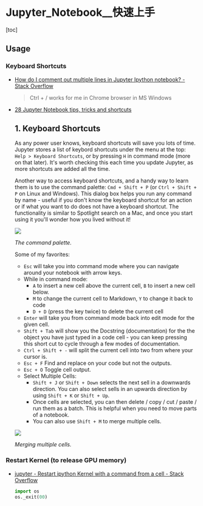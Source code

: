 # Jupyter_Notebook__快速上手

<!-- toc --> 
[toc]


## Usage


### Keyboard Shortcuts

- [How do I comment out multiple lines in Jupyter Ipython notebook? - Stack Overflow](https://stackoverflow.com/questions/29885371/how-do-i-comment-out-multiple-lines-in-jupyter-ipython-notebook)

    > Ctrl \+ / works for me in Chrome browser in MS Windows

- [28 Jupyter Notebook tips, tricks and shortcuts](https://www.dataquest.io/blog/jupyter-notebook-tips-tricks-shortcuts/)

    1\. Keyboard Shortcuts
    ----------------------

    As any power user knows, keyboard shortcuts will save you lots of time. Jupyter stores a list of keybord shortcuts under the menu at the top: `Help > Keyboard Shortcuts`, or by pressing `H` in command mode (more on that later). It's worth checking this each time you update Jupyter, as more shortcuts are added all the time.

    Another way to access keyboard shortcuts, and a handy way to learn them is to use the command palette: `Cmd + Shift + P` (or `Ctrl + Shift + P` on Linux and Windows). This dialog box helps you run any command by name - useful if you don't know the keyboard shortcut for an action or if what you want to do does not have a keyboard shortcut. The functionality is similar to Spotlight search on a Mac, and once you start using it you'll wonder how you lived without it!

    ![](https://www.dataquest.io/blog/content/images/command-palette.gif)

    _The command palette._

    Some of my favorites:

    -   `Esc` will take you into command mode where you can navigate around your notebook with arrow keys.
    -   While in command mode:
        -   `A` to insert a new cell above the current cell, `B` to insert a new cell below.
        -   `M` to change the current cell to Markdown, `Y` to change it back to code
        -   `D + D` (press the key twice) to delete the current cell
    -   `Enter` will take you from command mode back into edit mode for the given cell.
    -   `Shift + Tab` will show you the Docstring (documentation) for the the object you have just typed in a code cell - you can keep pressing this short cut to cycle through a few modes of documentation.
    -   `Ctrl + Shift + -` will split the current cell into two from where your cursor is.
    -   `Esc + F` Find and replace on your code but not the outputs.
    -   `Esc + O` Toggle cell output.
    -   Select Multiple Cells:
        -   `Shift + J` or `Shift + Down` selects the next sell in a downwards direction. You can also select sells in an upwards direction by using `Shift + K` or `Shift + Up`.
        -   Once cells are selected, you can then delete / copy / cut / paste / run them as a batch. This is helpful when you need to move parts of a notebook.
        -   You can also use `Shift + M` to merge multiple cells.

    ![](https://www.dataquest.io/blog/content/images/multi-merge.gif)

    _Merging multiple cells._


### Restart Kernel (to release GPU memory)

- [jupyter - Restart ipython Kernel with a command from a cell - Stack Overflow](https://stackoverflow.com/questions/37751120/restart-ipython-kernel-with-a-command-from-a-cell)

    ```python
    import os
    os._exit(00)
    ```






